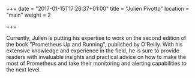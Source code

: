 +++
date = "2017-01-15T17:26:37+01:00"
title = "Julien Pivotto"
location = "main"
weight = 2

+++

Currently, Julien is putting his expertise to work on the second edition of the
book "Prometheus Up and Running", published by O'Reilly. With his
extensive knowledge and experience in the field, he is sure to provide readers
with invaluable insights and practical advice on how to make the most of
Prometheus and take their monitoring and alerting capabilities to the next
level.
